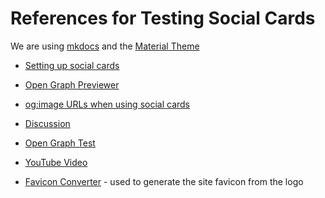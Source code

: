 # References for Testing Social Cards

We are using [mkdocs](http://mkdocs.org)
and the [Material Theme](https://squidfunk.github.io/mkdocs-material/)

* [Setting up social cards](https://squidfunk.github.io/mkdocs-material/setup/setting-up-social-cards/)

* [Open Graph Previewer](https://www.opengraph.xyz/)
* [og:image URLs when using social cards](https://github.com/squidfunk/mkdocs-material/issues/4402#issuecomment-1457812285)
* [Discussion](https://github.com/squidfunk/mkdocs-material/discussions/5162)
* [Open Graph Test](https://www.opengraph.xyz/url/https%3A%2F%2Fmkdocs-social.krypton.ninja%2F)
* [YouTube Video](https://www.youtube.com/watch?v=4OjnOc6ftJ8)
* [Favicon Converter](https://favicon.io/favicon-converter/) - used to generate the site favicon from the logo
